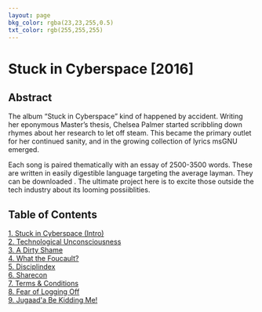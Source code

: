 ```yaml
---
layout: page
bkg_color: rgba(23,23,255,0.5)
txt_color: rgb(255,255,255)
---
```


# Stuck in Cyberspace [2016]

## Abstract

The album “Stuck in Cyberspace” kind of happened by accident. Writing her eponymous Master’s thesis, Chelsea Palmer started scribbling down rhymes about her research to let off steam. This became the primary outlet for her continued sanity, and in the growing collection of lyrics msGNU emerged.

Each song is paired thematically with an essay of 2500-3500 words. These are written in easily digestible language targeting the average layman. They can be downloaded <here>. The ultimate project here is to excite those outside the tech industry about its looming possiiblities.

## Table of Contents
[1. Stuck in Cyberspace (Intro)](/mainpages/SiCpages/1_intro.html)<br>
[2. Technological Unconsciousness](ref)<br>
[3. A Dirty Shame](ref)<br>
[4. What the Foucault?](ref)<br>
[5. Disciplindex](ref)<br>
[6. Sharecon](ref)<br>
[7. Terms & Conditions](ref)<br>
[8. Fear of Logging Off](ref)<br>
[9. Jugaad'a Be Kidding Me!](ref)<br>
